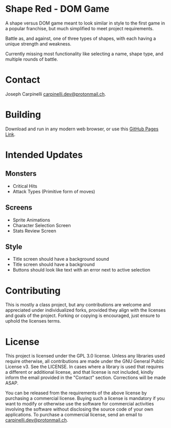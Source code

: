 # Shape Red - DOM Game

A shape versus DOM game meant to look similar in style to the first game in a popular franchise, but much simplified to meet project requirements.

Battle as, and against, one of three types of shapes, with each having a unique strength and weakness.

Currently missing most functionality like selecting a name, shape type, and multiple rounds of battle.

# Contact

Joseph Carpinelli carpinelli.dev@protonmail.ch.

# Building

Download and run in any modern web browser, or use this [GitHub Pages Link](https://josephcarpinelli.github.io/Shape-Red/).

# Intended Updates

## Monsters
* Critical Hits
* Attack Types (Primitive form of moves)
## Screens
* Sprite Animations
* Character Selection Screen
* Stats Review Screen
## Style
* Title screen should have a background sound
* Title screen should have a background
* Buttons should look like text with an error next to active selection

# Contributing

This is mostly a class project, but any contributions are welcome and appreciated under individualized forks, provided they align with the licenses and goals of the project. Forking or copying is encouraged, just ensure to uphold the licenses terms.

# License

This project is licensed under the GPL 3.0 license. Unless any libraries used require otherwise, all contributions are made under the GNU General Public License v3. See the LICENSE. In cases where a library is used that requires a different or additional license, and that license is not included, kindly inform the email provided in the "Contact" section. Corrections will be made ASAP.

You can be released from the requirements of the above license by purchasing a commercial license. Buying such a license is mandatory if you want to modify or otherwise use the software for commercial activities involving the software without disclosing the source code of your own applications. To purchase a commercial license, send an email to carpinelli.dev@protonmail.ch.

